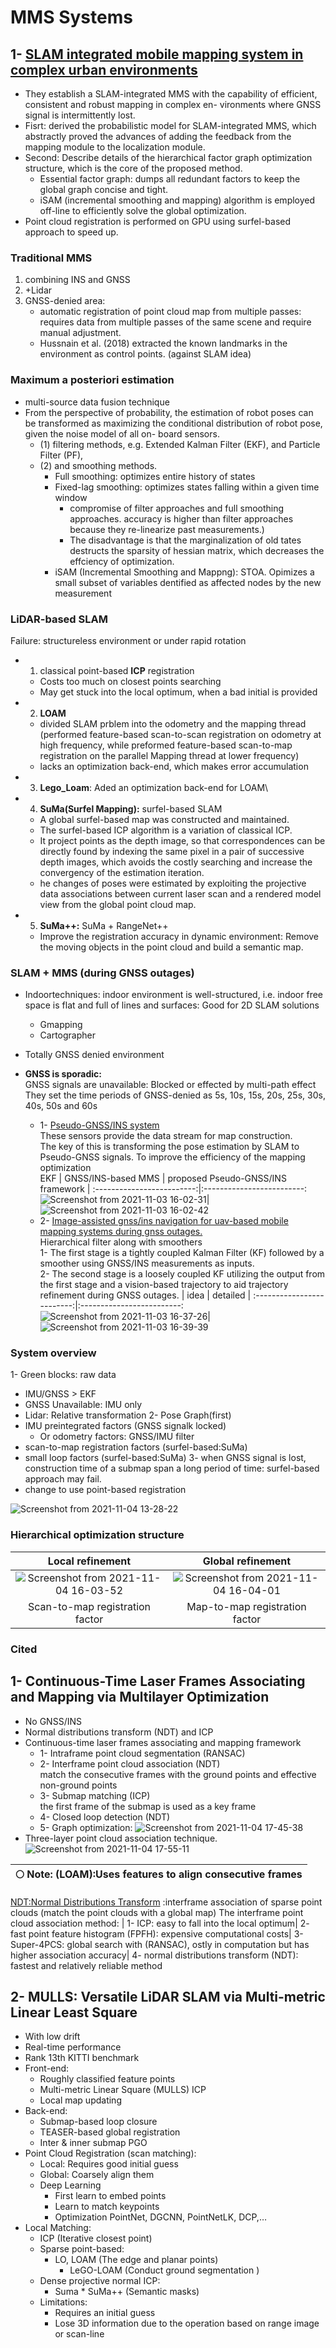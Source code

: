 # MMS Systems


## 1- [SLAM integrated mobile mapping system in complex urban environments](https://www.sciencedirect.com/science/article/pii/S0924271620301386)
* They establish a SLAM-integrated MMS with the capability of efficient, consistent and robust mapping in complex en- vironments where GNSS signal is intermittently lost.
* Fisrt: derived the probabilistic model for SLAM-integrated MMS, which abstractly proved the advances of adding the feedback from the mapping module to the localization module.
* Second: Describe details of the hierarchical factor graph optimization structure, which is the core of the proposed method.
  * Essential factor graph: dumps all redundant factors to keep the global graph concise and tight.
  * iSAM (incremental smoothing and mapping) algorithm is employed off-line to efficiently solve the global optimization.
* Point cloud registration is performed on GPU using surfel-based approach to speed up.
### Traditional MMS
1. combining INS and GNSS
2. +Lidar
3. GNSS-denied area: 
   * automatic registration of point cloud map from multiple passes: requires data from multiple passes of the same scene and require manual adjustment.
   * Hussnain et al. (2018) extracted the known landmarks in the environment as control points. (against SLAM idea)

### Maximum a posteriori estimation  
* multi-source data fusion technique 
* From the perspective of probability, the estimation of robot poses can be transformed as maximizing the conditional distribution of robot pose, given the noise model of all on- board sensors.
  * (1) filtering methods, e.g. Extended Kalman Filter (EKF), and Particle Filter (PF), 
  * (2) and smoothing methods.
    * Full smoothing: optimizes entire history of states
    * Fixed-lag smoothing: optimizes states falling within a given time window 
      * compromise of filter approaches and full smoothing approaches. accuracy is higher than filter approaches because they re-linearize past measurements.)
      * The disadvantage is that the marginalization of old tates destructs the sparsity of hessian matrix, which decreases the effciency of optimization.
    * iSAM (Incremental Smoothing and Mappng): STOA. Opimizes a small subset of variables dentified as affected nodes by the new measurement
### LiDAR-based SLAM
Failure: structureless environment or under rapid rotation
* 1. classical point-based **ICP** registration
  * Costs too much on closest points searching
  * May get stuck into the local optimum, when a bad initial is provided
 * 2. **LOAM**
   *  divided SLAM prblem into the odometry and the mapping thread (performed feature-based scan-to-scan registration on odometry at high frequency, while preformed feature-based scan-to-map registration on the parallel Mapping thread at lower frequency)
   *  lacks an optimization back-end, which makes error accumulation
 * 3. **Lego_Loam**: Aded an optimization back-end for LOAM\
 * 4. **SuMa(Surfel Mapping):** surfel-based SLAM
   * A global surfel-based map was constructed and maintained. 
   * The surfel-based ICP algorithm is a variation of classical ICP.
   * It project points as the depth image, so that correspondences can be directly found by indexing the same pixel in a pair of successive depth images, which avoids the costly searching and increase the convergency of the estimation iteration.
   * he changes of poses were estimated by exploiting the projective data associations between current laser scan and a rendered model view from the global point cloud map.
 * 5. **SuMa++:** SuMa + RangeNet++
   * Improve the registration accuracy in dynamic environment: Remove the moving objects in the point cloud and build a semantic map.
 ### SLAM + MMS  (during GNSS outages)
 * Indoortechniques: indoor environment is well-structured, i.e. indoor free space is flat and full of lines and surfaces: Good for 2D SLAM solutions
   * Gmapping
   * Cartographer
 * Totally GNSS denied environment
 * **GNSS is sporadic:**  
   GNSS signals are unavailable: Blocked or effected by multi-path effect  
   They set the time periods of GNSS-denied as 5s, 10s, 15s, 20s, 25s, 30s, 40s, 50s and 60s  
   
   *  1- [Pseudo-GNSS/INS system](https://ieeexplore.ieee.org/document/8373382)  
      These sensors provide the data stream for map construction.  
      The key of this is transforming the pose estimation by SLAM to Pseudo-GNSS signals. To improve the efficiency of the mapping optimization  
      EKF
      |  GNSS/INS-based MMS             |  proposed Pseudo-GNSS/INS framework |
      :-------------------------:|:-------------------------:
      ![Screenshot from 2021-11-03 16-02-31](https://user-images.githubusercontent.com/46463022/140184443-3b8f3481-2f95-4d69-a818-c4259cef2dc6.png)|![Screenshot from 2021-11-03 16-02-42](https://user-images.githubusercontent.com/46463022/140184454-d1be3b14-8c4e-4354-9322-77d27b547681.png)
   *  2- [Image-assisted gnss/ins navigation for uav-based mobile mapping systems during gnss outages.](https://ieeexplore.ieee.org/stamp/stamp.jsp?tp=&arnumber=8373409)  
       Hierarchical filter along with smoothers  
       1- The first stage is a tightly coupled Kalman Filter (KF) followed by a smoother using GNSS/INS measurements as inputs.  
       2- The second stage is a loosely coupled KF utilizing the output from the first stage and a vision-based trajectory to aid trajectory refinement during GNSS outages.
       |  idea             |  detailed  |
       :-------------------------:|:-------------------------:
       ![Screenshot from 2021-11-03 16-37-26](https://user-images.githubusercontent.com/46463022/140188949-aaae8e23-79b2-4b51-a113-68c2f4cac4c7.png)|![Screenshot from 2021-11-03 16-39-39](https://user-images.githubusercontent.com/46463022/140189224-7c159643-ddfc-435b-94a0-990b828e97be.png)
### System overview   
1- Green blocks: raw data  
   * IMU/GNSS > EKF 
   * GNSS Unavailable: IMU only
   * Lidar: Relative transformation
2- Pose Graph(first)
   * IMU preintegrated factors (GNSS signalk locked)
     * Or odometry factors: GNSS/IMU filter
   * scan-to-map registration factors (surfel-based:SuMa)
   * small loop factors (surfel-based:SuMa)
3- when GNSS signal is lost, construction time of a submap span a long period of time:  surfel-based approach may fail.
   * change to use point-based registration
   
   ![Screenshot from 2021-11-04 13-28-22](https://user-images.githubusercontent.com/46463022/140389526-c8b06632-ff8d-4bdf-a092-7f84eb2225c7.png)
### Hierarchical optimization structure
 | Local refinement | Global refinement |
 :-------------------------:|:-------------------------:
 ![Screenshot from 2021-11-04 16-03-52](https://user-images.githubusercontent.com/46463022/140411779-d6c1dbf4-c060-4eb6-9a28-711bbcc5d535.png)|![Screenshot from 2021-11-04 16-04-01](https://user-images.githubusercontent.com/46463022/140411795-ee84bece-1065-4a4c-b3a5-7c4ad9a0a28c.png)
 Scan-to-map registration factor|Map-to-map registration factor
 
 ### Cited
 
 ## 1- Continuous-Time Laser Frames Associating and Mapping via Multilayer Optimization  
 *  No GNSS/INS
 *  Normal distributions transform (NDT) and ICP  
 *  Continuous-time laser frames associating and mapping framework  
    * 1- Intraframe point cloud segmentation (RANSAC)
    * 2- Interframe point cloud association (NDT)  
         match the consecutive frames with the ground points and effective non-ground points
    * 3- Submap matching (ICP)  
         the first frame of the submap is used as a key frame
    * 4- Closed loop detection (NDT)
    * 5- Graph optimization:
    ![Screenshot from 2021-11-04 17-45-38](https://user-images.githubusercontent.com/46463022/140424670-e4938714-3fad-4505-b7ba-04f014b2421e.png)
 * Three-layer point cloud association technique.
    ![Screenshot from 2021-11-04 17-55-11](https://user-images.githubusercontent.com/46463022/140425701-038f143f-ac75-485a-9d94-4ea97809fc00.png)

 | :full_moon: Note: (LOAM):Uses features to align consecutive frames   |
| --- |
[NDT:Normal Distributions Transform](https://journals.sagepub.com/doi/10.1177/1729881419841532) :interframe association of sparse point clouds (match the point clouds with a global map)
The interframe point cloud association method: |
1- ICP: easy to fall into the local optimum|
2- fast point feature histogram (FPFH): expensive computational costs|
3- Super-4PCS: global search with (RANSAC), ostly in computation but has higher association accuracy|
4-  normal distributions transform (NDT): fastest and relatively reliable method

## 2- MULLS: Versatile LiDAR SLAM via Multi-metric Linear Least Square
* With low drift 
* Real-time performance
* Rank 13th KITTI benchmark
* Front-end:
  * Roughly classified feature points
  * Multi-metric Linear Square (MULLS) ICP
  * Local map updating
* Back-end: 
  * Submap-based loop closure
  * TEASER-based global registration 
  * Inter & inner submap PGO
* Point Cloud Registration (scan matching):
  * Local: Requires good initial guess 
  * Global: Coarsely align them 
  * Deep Learning
    * First learn to embed points 
    * Learn to match keypoints 
    * Optimization
      PointNet, DGCNN, PointNetLK, DCP,…
* Local Matching:
  * ICP (Iterative closest point)
  * Sparse point-based:   
    * LO, LOAM (The edge and planar points)
	   * LeGO-LOAM (Conduct ground segmentation )
  * Dense projective normal ICP: 
    * Suma
			 * SuMa++ (Semantic masks)
  * Limitations:
    * Requires an initial guess
    * Lose 3D information due to the operation based on range image or scan-line






 





